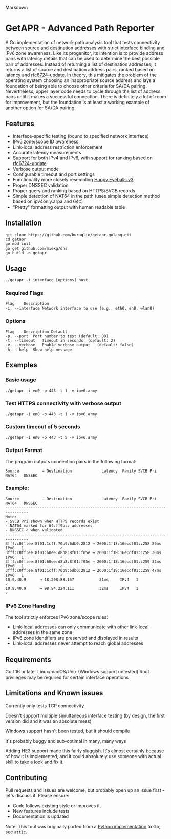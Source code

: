 Markdown
# GetAPR - Advanced Path Reporter

A Go implementation of network path analysis tool that tests connectivity between source and destination addresses with strict interface binding and IPv6 zone awareness. Like its progenitor, its intention is to provide address pairs with latency details that can be used to determine the best possible pair of addresses. Instead of returning a list of destination addresses, it returns a list of source and destination address pairs, ranked based on latency and [rfc6724-update](https://datatracker.ietf.org/doc/draft-ietf-6man-rfc6724-update/). In theory, this mitigates the problem of the operating system choosing an inappropriate source address and lays a foundation of being able to choose other criteria for SA/DA pairing.
Nevertheless, upper layer code needs to cycle through the list of address pairs until it makes a successful connection. There is definitely a lot of room for improvement, but the foundation is at least a working example of another option for SA/DA pairing. 

## Features

- Interface-specific testing (bound to specified network interface)
- IPv6 zone/scope ID awareness
- Link-local address restriction enforcement
- Accurate latency measurements
- Support for both IPv4 and IPv6, with support for ranking based on [rfc6724-update](https://datatracker.ietf.org/doc/draft-ietf-6man-rfc6724-update/)
- Verbose output mode
- Configurable timeout and port settings
- Functionality more closely resembling [Happy Eyeballs v3](https://datatracker.ietf.org/doc/draft-ietf-happy-happyeyeballs-v3/)
- Proper DNSSEC validation
- Proper query and ranking based on HTTPS/SVCB records
- Simple detection of NAT64 in the path (uses simple detection method based on ipv4only.arpa and 64::)
- "Pretty" formatting output with human readable table

## Installation

```
git clone https://github.com/buraglio/getapr-golang.git
cd getapr
go mod init
go get github.com/miekg/dns
go build -o getapr
```

## Usage

`./getapr -i interface [options] host`


### Required Flags

```
Flag	Description
-i, --interface	Network interface to use (e.g., eth0, en0, wlan0)
```

### Options

```
Flag	Description	Default
-p, --port	Port number to test	(default: 80)
-t, --timeout	Timeout in seconds	(default: 2)
-v, --verbose	Enable verbose output	(default: false)
-h, --help	Show help message	
```

## Examples

### Basic usage
`./getapr -i en0 -p 443 -t 1 -v ipv6.army`

### Test HTTPS connectivity with verbose output
`./getapr -i en0 -p 443 -t 1 -v ipv6.army`

### Custom timeout of 5 seconds

`./getapr -i en0 -p 443 -t 5 -v ipv6.army`

### Output Format
The program outputs connection pairs in the following format:

```
Source          → Destination             Latency  Family SVCB Pri NAT64   DNSSEC
```

### Example:

```
Source          → Destination             Latency  Family SVCB Pri NAT64   DNSSEC
--------------------------------------------------------------------------------
Note:
- SVCB Pri shown when HTTPS records exist
- NAT64 marked for 64:ff9b:: addresses
- DNSSEC ✓ when validated
--------------------------------------------------------------------------------
3fff:c0ff:ee:8f01:1cff:70b9:6db0:2812 → 2600:1f18:16e:df01::258 29ms     IPv6   1                ✓
3fff:c0ff:ee:8f01:60ee:d8b8:8f01:f05e → 2600:1f18:16e:df01::258 30ms     IPv6   1                ✓
3fff:c0ff:ee:8f01:60ee:d8b8:8f01:f05e → 2600:1f18:16e:df01::259 32ms     IPv6   1                ✓
3fff:c0ff:ee:8f01:1cff:70b9:6db0:2812 → 2600:1f18:16e:df01::259 47ms     IPv6   1                ✓
10.9.40.9      → 18.208.88.157           31ms     IPv4   1                ✓
10.9.40.9      → 98.84.224.111           32ms     IPv4   1                ✓
```

### IPv6 Zone Handling

The tool strictly enforces IPv6 zone/scope rules:
- Link-local addresses can only communicate with other link-local addresses in the same zone
- IPv6 zone identifiers are preserved and displayed in results
- Link-local addresses never attempt to reach global addresses

## Requirements
Go 1.16 or later
Linux/macOS/Unix (Windows support untested)
Root privileges may be required for certain interface operations

## Limitations and Known issues

Currently only tests TCP connectivity

Doesn't support multiple simultaneous interface testing (by design, the first version did and it was an absolute mess)

Windows support hasn't been tested, but it should compile

It's probably buggy and sub-optimal in many, many ways

Adding HE3 support made this fairly sluggish. It's almost certainly because of how it is implemented, and it could absolutely use someone with actual skill to
take a look and fix it.

## Contributing
Pull requests and issues are welcome, but probably open up an issue first - let's discuss it. Please ensure:
- Code follows existing style or improves it.
- New features include tests
- Documentation is updated

Note: This tool was originally ported from a [Python implementation](https://github.com/becarpenter/getapr) to Go, see `attic`.
